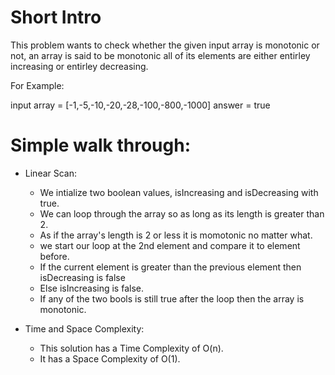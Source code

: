 # Short Intro

This problem wants to check whether the given input array is monotonic or not, an array is said to be monotonic all of its elements are either entirley increasing or entirley decreasing.

For Example:

input array = [-1,-5,-10,-20,-28,-100,-800,-1000]
answer = true

# Simple walk through:

- Linear Scan:

  - We intialize two boolean values, isIncreasing and isDecreasing with true.
  - We can loop through the array so as long as its length is greater than 2.
  - As if the array's length is 2 or less it is momotonic no matter what.
  - we start our loop at the 2nd element and compare it to element before.
  - If the current element is greater than the previous element then isDecreasing is false
  - Else isIncreasing is false.
  - If any of the two bools is still true after the loop then the array is monotonic.

- Time and Space Complexity:

  - This solution has a Time Complexity of O(n).
  - It has a Space Complexity of O(1).
